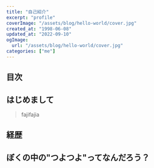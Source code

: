 ```yaml
---
title: "自己紹介"
excerpt: "profile"
coverImage: "/assets/blog/hello-world/cover.jpg"
created_at: "1998-06-08"
updated_at: "2022-09-10"
ogImage:
  url: "/assets/blog/hello-world/cover.jpg"
categories: ["me"]
---
```


## 目次

## はじめまして

> fajifajia

## 経歴

## ぼくの中の"つよつよ"ってなんだろう？

